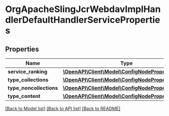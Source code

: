 # OrgApacheSlingJcrWebdavImplHandlerDefaultHandlerServiceProperties

## Properties
Name | Type | Description | Notes
------------ | ------------- | ------------- | -------------
**service_ranking** | [**\OpenAPI\Client\Model\ConfigNodePropertyInteger**](ConfigNodePropertyInteger.md) |  | [optional] 
**type_collections** | [**\OpenAPI\Client\Model\ConfigNodePropertyString**](ConfigNodePropertyString.md) |  | [optional] 
**type_noncollections** | [**\OpenAPI\Client\Model\ConfigNodePropertyString**](ConfigNodePropertyString.md) |  | [optional] 
**type_content** | [**\OpenAPI\Client\Model\ConfigNodePropertyString**](ConfigNodePropertyString.md) |  | [optional] 

[[Back to Model list]](../README.md#documentation-for-models) [[Back to API list]](../README.md#documentation-for-api-endpoints) [[Back to README]](../README.md)


